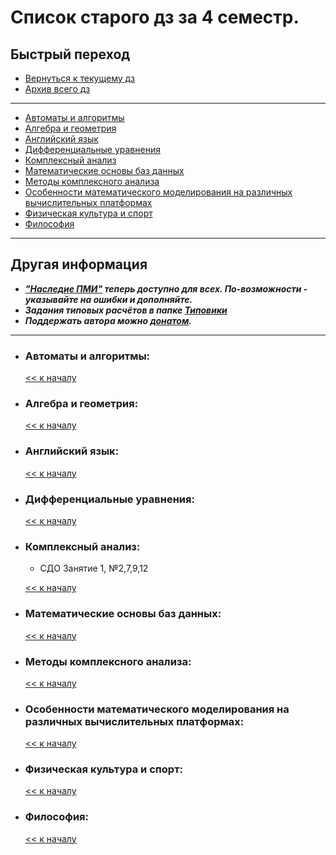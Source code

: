 # Список старого дз за 4 семестр.

## Быстрый переход

- [Вернуться к текущему дз](../README.md#Список-текущего-и-будущего-дз)
- [Архив всего дз](Архив_дз.md)

***

- [Автоматы и алгоритмы](#Автоматы-и-алгоритмы)
- [Алгебра и геометрия](#Алгебра-и-геометрия)
- [Английский язык](#Английский-язык)
- [Дифференциальные уравнения](#Дифференциальные-уравнения)
- [Комплексный анализ](#Комплексный-анализ)
- [Математические основы баз данных](#Математические-основы-баз-данных)
- [Методы комплексного анализа](#Методы-комплексного-анализа)
- [Особенности математического моделирования на различных вычислительных платформах](#Особенности-математического-моделирования-на-различных-вычислительных-платформах)
- [Физическая культура и спорт](#Физическая-культура-и-спорт)
- [Философия](#Философия)

***

## Другая информация

- __*["Наследие ПМИ"](https://github.com/appliedMathematicsAndComputerScience/PMI_legacy) теперь доступно для всех. По-возможности - указывайте на ошибки и дополняйте.*__
- __*Задания типовых расчётов в папке [Типовики](https://github.com/nektonick/KMBO-01-homework/tree/master/%D0%A2%D0%B8%D0%BF%D0%BE%D0%B2%D0%B8%D0%BA%D0%B8)*__
- __*Поддержать автора можно [донатом](https://www.tinkoff.ru/rm/grebnev.nikita7/9UP5Q99768).*__

***

- ### Автоматы и алгоритмы:

    [<< к началу](#Быстрый-переход)

- ### Алгебра и геометрия:

    [<< к началу](#Быстрый-переход)

- ### Английский язык:
    
    [<< к началу](#Быстрый-переход)
    

- ### Дифференциальные уравнения:
      
    [<< к началу](#Быстрый-переход)

- ### Комплексный анализ:
    - СДО Занятие 1, №2,7,9,12

    [<< к началу](#Быстрый-переход) 

- ### Математические основы баз данных:
      
    [<< к началу](#Быстрый-переход)
    
- ### Методы комплексного анализа:

    [<< к началу](#Быстрый-переход)

- ### Особенности математического моделирования на различных вычислительных платформах:
      
    [<< к началу](#Быстрый-переход)

- ### Физическая культура и спорт:
      
    [<< к началу](#Быстрый-переход)

- ### Философия:
      
    [<< к началу](#Быстрый-переход)